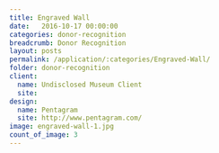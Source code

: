 ```yaml
---
title: Engraved Wall
date:   2016-10-17 00:00:00
categories: donor-recognition
breadcrumb: Donor Recognition
layout: posts
permalink: /application/:categories/Engraved-Wall/
folder: donor-recognition
client:
  name: Undisclosed Museum Client
  site: 
design: 
  name: Pentagram
  site: http://www.pentagram.com/
image: engraved-wall-1.jpg
count_of_image: 3
---
```

<div class="col-xs-12 col-sm-12 col-md-12 col-lg-12">
  <div class="fotorama application-item__slider" data-nav="thumbs" data-thumbheight="109" border-width="3">
    <a {{ href | img : "fotorama/ engraved-wall-1.jpg" }}></a>
    <a {{ href | img : "fotorama/ engraved-wall-2.jpg" }}></a>
    <a {{ href | img : "fotorama/ engraved-wall-3.jpg" }}></a>
    
  </div>
  <div class="visible-xs application-item__icon-slider">
      <i class="icon-swipe"></i>
    </div>
</div>
